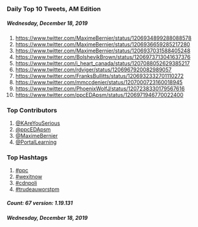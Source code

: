 ### Daily Top 10 Tweets, AM Edition
##### Wednesday, December 18, 2019
 1) https://www.twitter.com/MaximeBernier/status/1206934899288088578
 2) https://www.twitter.com/MaximeBernier/status/1206936659285217280
 3) https://www.twitter.com/MaximeBernier/status/1206937031588405248
 4) https://www.twitter.com/BolshevikBrown/status/1206973713041637376
 5) https://www.twitter.com/i_heart_canada/status/1207088052629385217
 6) https://www.twitter.com/rdviger/status/1206967920082989057
 7) https://www.twitter.com/FranksBullitts/status/1206932332701110272
 8) https://www.twitter.com/mmccdenier/status/1207000723160018945
 9) https://www.twitter.com/PhoenixWolfJ/status/1207238330179567616
10) https://www.twitter.com/ppcEDApsm/status/1206971946770022400

### Top Contributors
  1) [@KAreYouSerious](https://www.twitter.com/KAreYouSerious)
  2) [@ppcEDApsm](https://www.twitter.com/ppcEDApsm)
  3) [@MaximeBernier](https://www.twitter.com/MaximeBernier)
  4) [@PortalLearning](https://www.twitter.com/PortalLearning)


### Top Hashtags

  1) [#ppc](https://www.twitter.com/hashtag/ppc)
  2) [#wexitnow](https://www.twitter.com/hashtag/wexitnow)
  3) [#cdnpoli](https://www.twitter.com/hashtag/cdnpoli)
  4) [#trudeauworstpm](https://www.twitter.com/hashtag/trudeauworstpm)

##### Count: 67	version: 1.19.131
##### Wednesday, December 18, 2019

